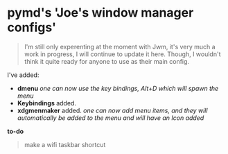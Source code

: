 # pymd's 'Joe's window manager configs'


>I'm still only experenting at the moment with Jwm, it's very much a work in progress, I will continue to update it here. Though, I wouldn't think it quite ready for anyone to use as their main config. 

I've added: 

* **dmenu** *one can now use the key bindings, Alt+D which will spawn the menu*
* **Keybindings** added. 
* **xdgmenmaker** added. *one can now add menu items, and they will automatically be added to the menu and 
will have an Icon added*


**to-do**
>make a wifi taskbar shortcut


